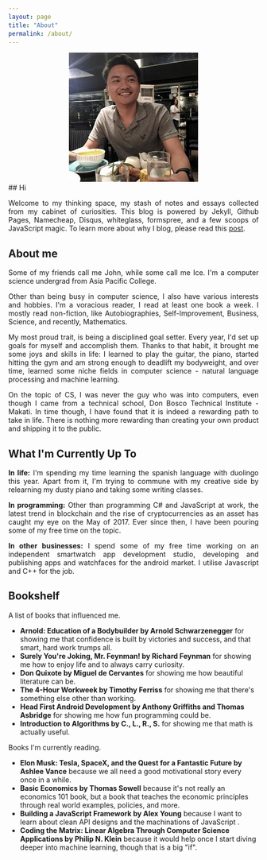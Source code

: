 ```yaml
---
layout: page
title: "About"
permalink: /about/
---
```

<center>
<img src="/assets/profile.JPG"/>
</center>
## Hi  
<p align="justify">Welcome to my thinking space, my stash of notes and essays collected from my cabinet of curiosities. This blog is powered by Jekyll, Github Pages, Namecheap, Disqus, whiteglass, formspree, and a few scoops of JavaScript magic. To learn more about why I blog, please read this <a href="http://johnamata.com/2016/06/23/i-blog-because/">post</a>.</p>

## About me
<p align="justify">Some of my friends call me John, while some call me Ice. I'm a computer science undergrad from Asia Pacific College.</p>

<p align="justify">Other than being busy in computer science, I also have various interests and hobbies. I'm a voracious reader, I read at least one book a week. I mostly read non-fiction, like Autobiographies, Self-Improvement, Business, Science, and recently, Mathematics.</p>

<p align="justify">My most proud trait, is being a disciplined goal setter. Every year, I'd set up goals for myself and accomplish them. Thanks to that habit, it brought me some joys and skills in life: I learned to play the guitar, the piano, started hitting the gym and am strong enough to deadlift my bodyweight, and over time, learned some niche fields in computer science - natural language processing and machine learning.</p>

<p align="justify">On the topic of CS, I was never the guy who was into computers, even though I came from a technical school, Don Bosco Technical Institute - Makati. In time though, I have found that it is indeed a rewarding path to take in life. There is nothing more rewarding than creating your own product and shipping it to the public.</p>

<h2>What I'm Currently Up To</h2>
<p align="justify"><strong>In life:</strong>
I'm spending my time learning the spanish language with duolingo this year. Apart from it, I'm trying to commune with my creative side by relearning my dusty piano and taking some writing classes.</p>
<p align="justify"><strong>In programming:</strong> Other than programming C# and JavaScript at work, the latest trend in blockchain and the rise of cryptocurrencies as an asset has caught my eye on the May of 2017. Ever since then, I have been pouring some of my free time on the topic. </p>
<p align="justify"><strong>In other businesses:</strong>
I spend some of my free time working on an independent smartwatch app development studio, developing and publishing apps and watchfaces for the android market. I utilise Javascript and C++ for the job.</p>

<h2>Bookshelf</h2>
<p align="justify">A list of books that influenced me.</p>
<ul>
	<li><strong>Arnold: Education of a Bodybuilder by Arnold Schwarzenegger</strong> for showing me that confidence is built by victories and success, and that smart, hard work trumps all.</li>
	<li><strong>Surely You're Joking, Mr. Feynman! by Richard Feynman</strong> for showing me how to enjoy life and to always carry curiosity.</li>
	<li><strong>Don Quixote by Miguel de Cervantes</strong> for showing me how beautiful literature can be.</li>
	<li><strong>The 4-Hour Workweek by Timothy Ferriss</strong> for showing me that there's something else other than working.</li>
	<li><strong>Head First Android Development by Anthony Griffiths and Thomas Asbridge</strong> for showing me how fun programming could be.</li>
	<li><strong>Introduction to Algorithms by C., L., R., S.</strong> for showing me that math is actually useful.</li>
</ul>
<p align="justify">Books I'm currently reading.</p>
<ul>
	<li><strong>Elon Musk: Tesla, SpaceX, and the Quest for a Fantastic Future by Ashlee Vance</strong> because we all need a good motivational story every once in a while.</li>
	<li><strong>Basic Economics by Thomas Sowell</strong> because it's not really an economics 101 book, but a book that teaches the economic principles through real world examples, policies, and more.</li>
	<li><strong>Building a JavaScript Framework by Alex Young</strong> because I want to learn about clean API designs and the machinations of JavaScript .</li>
	<li><strong>Coding the Matrix: Linear Algebra Through Computer Science Applications by Philip N. Klein</strong> because it would help once I start diving deeper into machine learning, though that is a big "if".</li>
</ul>
